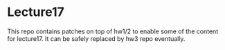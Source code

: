 # Lecture17

This repo contains patches on top of hw1/2 to enable some of the content for lecture17. It can be safely replaced by hw3 repo eventually.
